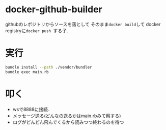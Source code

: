 # docker-github-builder

githubのレポジトリからソースを落として
そのまま`docker build`して
docker registryに`docker push `する子.


# 実行
```sh
bundle install --path ./vendor/bundler
bundle exec main.rb
```
# 叩く
* wsで8888に接続.
* メッセージ送る(どんなの送るかはmain.rbみて察する)
* ログがどんどん飛んでくるから読みつつ終わるのを待つ

